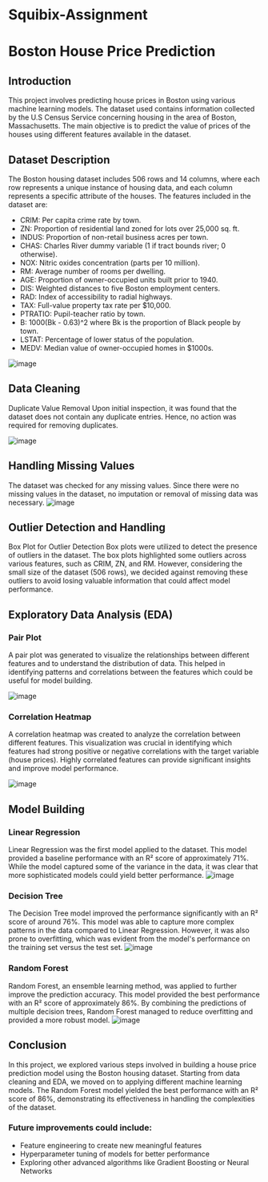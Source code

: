 # Squibix-Assignment


# Boston House Price Prediction
## Introduction
This project involves predicting house prices in Boston using various machine learning models. The dataset used contains information collected by the U.S Census Service concerning housing in the area of Boston, Massachusetts. The main objective is to predict the value of prices of the houses using different features available in the dataset.

## Dataset Description
The Boston housing dataset includes 506 rows and 14 columns, where each row represents a unique instance of housing data, and each column represents a specific attribute of the houses. The features included in the dataset are:

* CRIM: Per capita crime rate by town.
* ZN: Proportion of residential land zoned for lots over 25,000 sq. ft.
* INDUS: Proportion of non-retail business acres per town.
* CHAS: Charles River dummy variable (1 if tract bounds river; 0 otherwise).
* NOX: Nitric oxides concentration (parts per 10 million).
* RM: Average number of rooms per dwelling.
* AGE: Proportion of owner-occupied units built prior to 1940.
* DIS: Weighted distances to five Boston employment centers.
* RAD: Index of accessibility to radial highways.
* TAX: Full-value property tax rate per $10,000.
* PTRATIO: Pupil-teacher ratio by town.
* B: 1000(Bk - 0.63)^2 where Bk is the proportion of Black people by town.
* LSTAT: Percentage of lower status of the population.
* MEDV: Median value of owner-occupied homes in $1000s.

![image](https://github.com/user-attachments/assets/4eeae00a-27fa-496d-9fc5-2a4760ba233f)

## Data Cleaning
Duplicate Value Removal
Upon initial inspection, it was found that the dataset does not contain any duplicate entries. Hence, no action was required for removing duplicates.

![image](https://github.com/user-attachments/assets/09560a1c-560e-4445-a671-baaf06768689)


## Handling Missing Values
The dataset was checked for any missing values. Since there were no missing values in the dataset, no imputation or removal of missing data was necessary.
![image](https://github.com/user-attachments/assets/cb36cc12-7248-4e74-a2be-8dc64b736421)

## Outlier Detection and Handling
Box Plot for Outlier Detection
Box plots were utilized to detect the presence of outliers in the dataset. The box plots highlighted some outliers across various features, such as CRIM, ZN, and RM. However, considering the small size of the dataset (506 rows), we decided against removing these outliers to avoid losing valuable information that could affect model performance.

## Exploratory Data Analysis (EDA)

### Pair Plot
A pair plot was generated to visualize the relationships between different features and to understand the distribution of data. This helped in identifying patterns and correlations between the features which could be useful for model building.

![image](https://github.com/user-attachments/assets/91a63795-4d60-4128-a6e9-a6174de5b6ab)

### Correlation Heatmap
A correlation heatmap was created to analyze the correlation between different features. This visualization was crucial in identifying which features had strong positive or negative correlations with the target variable (house prices). Highly correlated features can provide significant insights and improve model performance.

![image](https://github.com/user-attachments/assets/5ae5d9fc-ae69-4b21-adb8-11b08404bc15)


## Model Building
### Linear Regression
Linear Regression was the first model applied to the dataset. This model provided a baseline performance with an R² score of approximately 71%. While the model captured some of the variance in the data, it was clear that more sophisticated models could yield better performance.
![image](https://github.com/user-attachments/assets/4272f343-b0c9-47b3-a27b-b315f967a0e8)

### Decision Tree
The Decision Tree model improved the performance significantly with an R² score of around 76%. This model was able to capture more complex patterns in the data compared to Linear Regression. However, it was also prone to overfitting, which was evident from the model's performance on the training set versus the test set.
![image](https://github.com/user-attachments/assets/ef9a84b2-58e2-4752-b908-47c35d6c3cbd)

### Random Forest
Random Forest, an ensemble learning method, was applied to further improve the prediction accuracy. This model provided the best performance with an R² score of approximately 86%. By combining the predictions of multiple decision trees, Random Forest managed to reduce overfitting and provided a more robust model.
![image](https://github.com/user-attachments/assets/4010b517-ed8b-483c-ba52-2fe5f66b7833)
## Conclusion
In this project, we explored various steps involved in building a house price prediction model using the Boston housing dataset. Starting from data cleaning and EDA, we moved on to applying different machine learning models. The Random Forest model yielded the best performance with an R² score of 86%, demonstrating its effectiveness in handling the complexities of the dataset.

### Future improvements could include:

* Feature engineering to create new meaningful features
* Hyperparameter tuning of models for better performance
* Exploring other advanced algorithms like Gradient Boosting or Neural Networks

